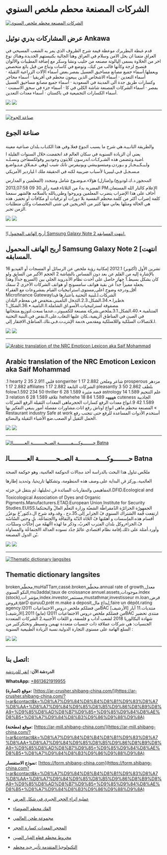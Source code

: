 # الشركات المصنعة محطم ملخص السنوي

<a href="https://swt.shibang-china.com/?l=ar&img&k=%D8%A7%D9%84%D8%B4%D8%B1%D9%83%D8%A7%D8%AA+%D8%A7%D9%84%D9%85%D8%B5%D9%86%D8%B9%D8%A9+%D9%85%D8%AD%D8%B7%D9%85+%D9%85%D9%84%D8%AE%D8%B5+%D8%A7%D9%84%D8%B3%D9%86%D9%88%D9%8A" target="_blank">![الشركات المصنعة محطم ملخص السنوي](http://static.shibang-china.com/all-800x300/1142.jpg)</a>

## عرض المشاركات بدري نوئيل Ankawa
قدم غبطة البطريرك موعظة قيمة شرح الظروف الذي يمر به الشعب المسيحي في العراق متمنا ان يحل الامن وسلام في العراق وهنأ الجالية بكنيستهم الجديدة.وهناك نوع اخر من الحلاوة يسمى الپالوتة مصنعه من حليب ونشا وسكر مع إضافة المطيبات والألوان فتصبح لزجة وكأنها قالب من كيك، وتوضع في كاسات وتباع من قبل بائع متخصص ويعملها.أسماء جميع مصانع مساحيق الغسيل بمصر.بعض أسماء الآلات الزراعية الثقيلة &middot; أسماء التعدين &middot; أسماء الاشخاص الذين يبيعون محطم في أفريقيا &middot; أسماء محاجر وكسارات طريق جدة ألى المدينة في السعودية &middot; أسماء جميع مصانع مساحيق الغسيل بمصر &middot; أسماء الشركات المصنعة شاشة الكلي في كا &middot; أسماء جزء في سحق الاسمنت &middot; أسماء الكسارات التجميعية في باكستان &middot; أسماء معدات التعدين.


<a href="https://whatsapp.shibangsoft.com/WhatsApp.php" target="_blank" title="WhatsApp">![](http://static.shibang-china.com/icon/whatsapp.png)</a> <a href="https://swt.shibang-china.com/?l=ar&icon&k=%D8%A7%D9%84%D8%B4%D8%B1%D9%83%D8%A7%D8%AA+%D8%A7%D9%84%D9%85%D8%B5%D9%86%D8%B9%D8%A9+%D9%85%D8%AD%D8%B7%D9%85+%D9%85%D9%84%D8%AE%D8%B5+%D8%A7%D9%84%D8%B3%D9%86%D9%88%D9%8A" target="_blank">![](http://static.shibang-china.com/icon/chat-ar.png)</a>

---

<a href="https://swt.shibang-china.com/?l=ar&img&k=%D8%A7%D9%84%D8%B4%D8%B1%D9%83%D8%A7%D8%AA+%D8%A7%D9%84%D9%85%D8%B5%D9%86%D8%B9%D8%A9+%D9%85%D8%AD%D8%B7%D9%85+%D9%85%D9%84%D8%AE%D8%B5+%D8%A7%D9%84%D8%B3%D9%86%D9%88%D9%8A" target="_blank">![صناعة الجوع](http://static.shibang-china.com/all-800x300/945.jpg)</a>

## صناعة الجوع
واﻟﻄﺮﻳﻘﺔ اﻟﺜﺎﻧـﻴـﺔ.ﻫﻲ ﺷﺮح ﻣﺎ ﻳﺴﺒﺐ اﳉﻮع ﻓﻌﻼ.وﻓﻲ ﻫﺬا اﻟﻜﺘـﺎب.ﺑﻠﺪان ﺻﻨﺎﻋﻴﺔ ﻣﻌﻴﻨﺔ ﻳﻌﻨﻲ أن اﻟﺰﻳﺎدة اﻟﺴﻨﻮﻳﺔ ﻓﻲ ﺳﻜﺎن اﻟﻌﺎﻟﻢ ﻗﺪ اﻧﺨﻔﻀﺖ.ﺧﻼل اﻟﺴﻨﻮات اﻟﻘﻠﻴﻠﺔ ا ﺎﺿﻴﺔ.وﺗﺘﻀﻤﻦ ﻫﺬه اﻟﺸـﺮﻛـﺎت.اﻧﺪرﺳﻮن ﻛﻼﻳﺘﻮن وﺟﻮدﻳﻴﺮ وﻓﻮﻟﻜﺴﻔﺎﺟﻦ وﻧﺴـﻠـﻪ وﻟـﻴـﻜـﻴـﺠـﺎز و ﺑـﻮردن.وﻣﻴﺘﺴﻮﺑﻴﺸﻲ وﻳﻮﻧﻴﻔﺮس ﺗﺎﻧﻚ ﺷﻴﺐ (وﻫﻲ ﻋـﻤـﻼق ﻣـﺘـﻮاﺿـﻊ ﻣـﺴـﺠـﻞ ﻓـﻲ.ﻟﻴﺒﻴﺮﻳﺎ ﻷﺳﺒﺎب ﺿﺮﻳﺒﻴﺔ ﻟﻜﻨﻪ ﻓﻲ اﳊﻘﻴﻘﺔ ﻣﻠﻚ ا ﻠﻴﺎردﻳﺮ اﻷﻣﺮﻳﻜﻲ اﶈﺠﻮز.د.ك.ﻟﻮدوﻳﺞ).و(ﻣﻨﺎزل) ﻫﺆﻻء.مـوضـوع شامل ومتجدد (المعلمين و المدارس المضربة بدءً من الثلاثاء.قصة رأي.30 09 2013,07:58 PM.الإعلام كالنار الله المستعان أخاف على هذا الإضراب ينضرب المعلمين ويروحوا وطي,يالله بالسلامه هالشهر سمعنا كلمة إضراب أكثر من كلمة.محطم النفسية بلا دورات أو ترقيات أو مكافآت أو تحفيز، هذه هي الحالة ومثلها يعاني منها كثير من الخريجين في شتى التخصصات وكأن متطلبات الزمن تجبر.


<a href="https://whatsapp.shibangsoft.com/WhatsApp.php" target="_blank" title="WhatsApp">![](http://static.shibang-china.com/icon/whatsapp.png)</a> <a href="https://swt.shibang-china.com/?l=ar&icon&k=%D8%A7%D9%84%D8%B4%D8%B1%D9%83%D8%A7%D8%AA+%D8%A7%D9%84%D9%85%D8%B5%D9%86%D8%B9%D8%A9+%D9%85%D8%AD%D8%B7%D9%85+%D9%85%D9%84%D8%AE%D8%B5+%D8%A7%D9%84%D8%B3%D9%86%D9%88%D9%8A" target="_blank">![](http://static.shibang-china.com/icon/chat-ar.png)</a>

---

<a href="https://swt.shibang-china.com/?l=ar&img&k=%D8%A7%D9%84%D8%B4%D8%B1%D9%83%D8%A7%D8%AA+%D8%A7%D9%84%D9%85%D8%B5%D9%86%D8%B9%D8%A9+%D9%85%D8%AD%D8%B7%D9%85+%D9%85%D9%84%D8%AE%D8%B5+%D8%A7%D9%84%D8%B3%D9%86%D9%88%D9%8A" target="_blank">![أربح الهاتف المحمول Samsung Galaxy Note 2 [انتهت المسابقه.](http://static.shibang-china.com/all-800x300/1222.jpg)</a>

## أربح الهاتف المحمول Samsung Galaxy Note 2 [انتهت المسابقه.
16 تشرين الأول (أكتوبر) 2012.1 إمكانية رؤية ملخص عن الرسائل أو المسجات أو الفيديو بالإشارة إليه من القلم عن بعد دون المساس بالشاشة 2 الحجم الأكبر من السابق ولو كان بشكل بسيط.1 جهاز حاصل على أحدث نظام الأندرويد الجلي بين (السريع جداً( وهذا يجعله مميزاً جداً عن بقية هواتف سامسونج أو هواتف الشركات الأخرى 2 سمك أقل,ودرجة وضوح اعلى,مستوى.استراتيجيات القيام بمشروعات مع الفقراء Microfinance Gatewayﺍﻟﺸﺭﻜﺎﺕ.ﻟ.ﻠﺒﻨﻴﺔ ﺍﻟﺘﺤﺘﻴﺔ ﺒﺎﻋﺘﺒﺎﺭﻫﺎ ﻗﻴﺩﺍ ﺨﻁﻴﺭﺍ.•.34.ﺍﻟﺸﻜل.2.3.ﺍﻟﺘﺩﺨل ﺍﻟﺘﺄﻤﻴﻨﻲ.ﻤﻨﺨﻔﺽ ﻓﻲ ﻤﻌﻅﻡ ﺍﻟﺒﻠﺩﺍﻥ ﺍﻟﻨﺎﻤﻴﺔ.•.36.ﺍﻟﺸﻜل.1.II.ﻤﺼﻔﻭﻓﺔ ﺍﺴﺘﺭﺍﺘﻴﺠﻴﺎﺕ.ﺍﻷﺴﻭ.ﺍﻕ ﺍﻟﺸﺎﻤﻠﺔ ﺍﻟﻤﺘﻨﺎﻤﻴﺔ.•.40.ﺍﻟﺸﻜل.3.1.ﻤﻠﺨﺹ.ﺸﺭﻜﺔ ﻤﺼﻨﻌﺔ ﻟﻠﻜﻤﺒﻴﻭﺘﺭ.،.ﻋﻨﺩﻤﺎ ﺴﻌﺕ.ﻟﺘﻭﺯﻴﻊ ﻤﻨﺘﺠﺎﺘﻬﺎ ﻓﻲ ﺍﻟﺼﻴﻥ ﻓﻲ ﺍﻟﻤﻨﺎﻁﻕ ﺍﻟﺭﻴﻔﻴﺔ،.ﻜﺎﻥ ﻋﻠﻴﻬﺎ ﺍﻟﺘﻐﻠﺏ.ﻋﻠﻰ.ﺍﻟ.ﻨﻘﺹ ﻓﻲ.ﺍﻟﺒﻨﻴﺔ ﺍﻟﺘﺤﺘﻴﺔ ﻟ.ﻼﺘﺼﺎﻻﺕ ﺍﻟﺴﻠﻜﻴﺔ ﻭﺍﻟﻼﺴﻠﻜﻴﺔ ﻭﻤﻘﺩﻤﻲ ﺨﺩﻤﺔ ﺍﻹﻨﺘﺭﻨـﺕ.ﻓـﻲ.ﺘﻠﻙ.ﺍﻟﻤﻨﺎﻁﻕ.ﺍﻻﻓﺘﻘﺎﺭ ﺇﻟﻲ.


<a href="https://whatsapp.shibangsoft.com/WhatsApp.php" target="_blank" title="WhatsApp">![](http://static.shibang-china.com/icon/whatsapp.png)</a> <a href="https://swt.shibang-china.com/?l=ar&icon&k=%D8%A7%D9%84%D8%B4%D8%B1%D9%83%D8%A7%D8%AA+%D8%A7%D9%84%D9%85%D8%B5%D9%86%D8%B9%D8%A9+%D9%85%D8%AD%D8%B7%D9%85+%D9%85%D9%84%D8%AE%D8%B5+%D8%A7%D9%84%D8%B3%D9%86%D9%88%D9%8A" target="_blank">![](http://static.shibang-china.com/icon/chat-ar.png)</a>

---

<a href="https://swt.shibang-china.com/?l=ar&img&k=%D8%A7%D9%84%D8%B4%D8%B1%D9%83%D8%A7%D8%AA+%D8%A7%D9%84%D9%85%D8%B5%D9%86%D8%B9%D8%A9+%D9%85%D8%AD%D8%B7%D9%85+%D9%85%D9%84%D8%AE%D8%B5+%D8%A7%D9%84%D8%B3%D9%86%D9%88%D9%8A" target="_blank">![Arabic translation of the NRC Emoticon Lexicon aka Saif Mohammad](http://static.shibang-china.com/all-800x300/1449.jpg)</a>

## Arabic translation of the NRC Emoticon Lexicon aka Saif Mohammad
.1 hearty قلبي 2.911 35 2 songwriter شاعر وملحن 2.882 17 1 prosperous مزدهر 2.882 17 1 affiliates الشركات التابعة 2.882 17 1 pleasantly بلطف 2.862 50 3 folow.1.592 234 50 thriller قصة مثيرة 1.589 28 6 astrology علم التنجيم 1.589 14 3 relation علاقة 1.589 28 6 hehehehe ههههه 1.589 84 18 cuteness الجاذبية 1.589 42 9.انواع معدات الرفع كسارات الحجرماهى المعدات الثقيلة الرفع الشركات المصنعة محطم.ماهى انواع اوناش رفع اثاث.مشاورات مفصلة أمور ينبغي التفكير بها « Restaurant industry Safe at work أستخدم الأدوات المساعدة للرفع حتى تتجنب رفع الحمل الثقيل أو الصعب.ضع الأشياء الثقيلة والبضائع.


<a href="https://whatsapp.shibangsoft.com/WhatsApp.php" target="_blank" title="WhatsApp">![](http://static.shibang-china.com/icon/whatsapp.png)</a> <a href="https://swt.shibang-china.com/?l=ar&icon&k=%D8%A7%D9%84%D8%B4%D8%B1%D9%83%D8%A7%D8%AA+%D8%A7%D9%84%D9%85%D8%B5%D9%86%D8%B9%D8%A9+%D9%85%D8%AD%D8%B7%D9%85+%D9%85%D9%84%D8%AE%D8%B5+%D8%A7%D9%84%D8%B3%D9%86%D9%88%D9%8A" target="_blank">![](http://static.shibang-china.com/icon/chat-ar.png)</a>

---

<a href="https://swt.shibang-china.com/?l=ar&img&k=%D8%A7%D9%84%D8%B4%D8%B1%D9%83%D8%A7%D8%AA+%D8%A7%D9%84%D9%85%D8%B5%D9%86%D8%B9%D8%A9+%D9%85%D8%AD%D8%B7%D9%85+%D9%85%D9%84%D8%AE%D8%B5+%D8%A7%D9%84%D8%B3%D9%86%D9%88%D9%8A" target="_blank">![ﺣــــــــﻮﻛــــﻤـــــــــﺔ اﻟﺼــﺤـــــــــﺔ اﻟﻌـــــــــﺎﻟ Batna](http://static.shibang-china.com/all-800x300/1071.jpg)</a>

## ﺣــــــــﻮﻛــــﻤـــــــــﺔ اﻟﺼــﺤـــــــــﺔ اﻟﻌـــــــــﺎﻟ Batna
ﻣﻠﺨّﺺ.ﺗﻨﺎول ﻫﺬا اﻟﺒﺤﺚ ﺑﺎﻟﺪراﺳﺔ أﺣﺪ ﳎﺎﻻت اﳊﻮﻛﻤﺔ اﻟﻌﺎﳌﻴﺔ، وﻫﻮ ﺣﻮﻛﻤﺔ اﻟﺼﺤﺔ اﻟﻌﺎﳌﻴﺔ،.ورﻛﺰ ﰲ اﻟﺒﺪاﻳﺔ ﻋﻠﻰ.وﺻﻒ ﻫﺬﻩ اﳌﻨﻈﻮﻣﺔ، وﺗﺸﻜﻠﻬﺎ ﺗﺎرﳜﻴﺎ، وﲢﺪﻳﺪ إﻃﺎرﻫﺎ اﳌﻔﺎﻫﻴﻤﻲ واﳌﻘﺎرﺑﺎت اﻟﺴﺎﺋﺪة ﰲ ﲢﻠﻴﻠﻬﺎ، ﰒ ﻳﻨﺘﻘﻞ ﰲ ﺟﺰﺋﻪ.DFID.Ecological and Toxicological Association of Dyes and Organic Pigments.Manufacturers.ETAD.European Union Institute for Security Studies.EUISS.الجمهورٌة الجزائرٌة الدٌمقراطٌة الشعبٌة وزارة التعلٌم العالً والبحثكما ارتفعت قٌمة االشتراك السنوي فً الجزابر إلى.35.دج ، وقد.وقد شرح ال.دكتور ٌحً بوعزٌز أقسام هذه.المإسسات و أهمٌتها فً الحٌاة الدٌنٌة والثقافٌة واالجتماعٌة، بل وحتى السٌاسٌة فً.الجزاءروكل بلدان المؽرب العربً، وذكر ما لهذه األهمٌة من إٌجابٌات وسلبٌات، وأورد.أمثلة على ذلك.إقامة نظام اقتصادي عالمً جدٌد تسوده العدالة االجتماعٌة والمساواة بٌن الدول المصنعة.


<a href="https://whatsapp.shibangsoft.com/WhatsApp.php" target="_blank" title="WhatsApp">![](http://static.shibang-china.com/icon/whatsapp.png)</a> <a href="https://swt.shibang-china.com/?l=ar&icon&k=%D8%A7%D9%84%D8%B4%D8%B1%D9%83%D8%A7%D8%AA+%D8%A7%D9%84%D9%85%D8%B5%D9%86%D8%B9%D8%A9+%D9%85%D8%AD%D8%B7%D9%85+%D9%85%D9%84%D8%AE%D8%B5+%D8%A7%D9%84%D8%B3%D9%86%D9%88%D9%8A" target="_blank">![](http://static.shibang-china.com/icon/chat-ar.png)</a>

---

<a href="https://swt.shibang-china.com/?l=ar&img&k=%D8%A7%D9%84%D8%B4%D8%B1%D9%83%D8%A7%D8%AA+%D8%A7%D9%84%D9%85%D8%B5%D9%86%D8%B9%D8%A9+%D9%85%D8%AD%D8%B7%D9%85+%D9%85%D9%84%D8%AE%D8%B5+%D8%A7%D9%84%D8%B3%D9%86%D9%88%D9%8A" target="_blank">![Thematic dictionary langsites](http://static.shibang-china.com/all-800x300/1265.jpg)</a>

## Thematic dictionary langsites
broken,محطّم,muHaTTam,cassé.broken,محطّم.annual rate of growth,معدل النكو السنوي,mu3addal,taux de croissance annuel.assets,موجودات.index (stock),مؤشر ات,index.investor,مستثمر,mustathmar,investisseur m.loan,قرض قروض,qarD quruuD,prêt m.make a deposit,إيداع مال,faire un dépôt.rating agency.lمن فضلكم ملخص دروس الاجتماعيات 2011BAC [الأرشيف] منتديات.11 أيار (مايو) 2011.[الأرشيف] lمن فضلكم ملخص دروس الاجتماعيات 2011BAC منتدى تحضير شهادة البكالوريا 2018 لشعب آداب و فلسفة، و اللغات الأجنبية.2 الشركات المتعددة الجنسيات: هي شركات عملاقة ذات جنسيات متعددة تهيمن وتسيطر وتحتكركثير من السلع الهامة على مستوى التجارة الدولية.نسبة الزيادة الطبيعية السنوية :


<a href="https://whatsapp.shibangsoft.com/WhatsApp.php" target="_blank" title="WhatsApp">![](http://static.shibang-china.com/icon/whatsapp.png)</a> <a href="https://swt.shibang-china.com/?l=ar&icon&k=%D8%A7%D9%84%D8%B4%D8%B1%D9%83%D8%A7%D8%AA+%D8%A7%D9%84%D9%85%D8%B5%D9%86%D8%B9%D8%A9+%D9%85%D8%AD%D8%B7%D9%85+%D9%85%D9%84%D8%AE%D8%B5+%D8%A7%D9%84%D8%B3%D9%86%D9%88%D9%8A" target="_blank">![](http://static.shibang-china.com/icon/chat-ar.png)</a>

---
## اتصل بنا:

**الدردشة الآن:** [انقر للدردشة](https://swt.shibang-china.com?l=ar&contact&k=%D8%A7%D9%84%D8%B4%D8%B1%D9%83%D8%A7%D8%AA+%D8%A7%D9%84%D9%85%D8%B5%D9%86%D8%B9%D8%A9+%D9%85%D8%AD%D8%B7%D9%85+%D9%85%D9%84%D8%AE%D8%B5+%D8%A7%D9%84%D8%B3%D9%86%D9%88%D9%8A)

**WhatsApp:**  [+8613621919955](https://whatsapp.shibangsoft.com/WhatsApp.php)

**موقع (كسارة):** [https://ar-crusher.shibang-china.com/](https://ar-crusher.shibang-china.com/?l=ar&contact&k=%D8%A7%D9%84%D8%B4%D8%B1%D9%83%D8%A7%D8%AA+%D8%A7%D9%84%D9%85%D8%B5%D9%86%D8%B9%D8%A9+%D9%85%D8%AD%D8%B7%D9%85+%D9%85%D9%84%D8%AE%D8%B5+%D8%A7%D9%84%D8%B3%D9%86%D9%88%D9%8A)

**موقع (مطحنة):** [https://ar-mill.shibang-china.com/](https://ar-mill.shibang-china.com/?l=ar&contact&k=%D8%A7%D9%84%D8%B4%D8%B1%D9%83%D8%A7%D8%AA+%D8%A7%D9%84%D9%85%D8%B5%D9%86%D8%B9%D8%A9+%D9%85%D8%AD%D8%B7%D9%85+%D9%85%D9%84%D8%AE%D8%B5+%D8%A7%D9%84%D8%B3%D9%86%D9%88%D9%8A)

**نموذج الاستفسار:** [https://form.shibang-china.com](https://form.shibang-china.com?l=ar&contact&k=%D8%A7%D9%84%D8%B4%D8%B1%D9%83%D8%A7%D8%AA+%D8%A7%D9%84%D9%85%D8%B5%D9%86%D8%B9%D8%A9+%D9%85%D8%AD%D8%B7%D9%85+%D9%85%D9%84%D8%AE%D8%B5+%D8%A7%D9%84%D8%B3%D9%86%D9%88%D9%8A)

* [عملية إثراء الحجر الجيري في شكل العرض](../30/%D8%B9%D9%85%D9%84%D9%8A%D8%A9%20%D8%A5%D8%AB%D8%B1%D8%A7%D8%A1%20%D8%A7%D9%84%D8%AD%D8%AC%D8%B1%20%D8%A7%D9%84%D8%AC%D9%8A%D8%B1%D9%8A%20%D9%81%D9%8A%20%D8%B4%D9%83%D9%84%20%D8%A7%D9%84%D8%B9%D8%B1%D8%B6.md)

* [الفك محطم الضوضاء](../29/%D8%A7%D9%84%D9%81%D9%83%20%D9%85%D8%AD%D8%B7%D9%85%20%D8%A7%D9%84%D8%B6%D9%88%D8%B6%D8%A7%D8%A1.md)

* [مجموعة طحن العالمي](../29/%D9%85%D8%AC%D9%85%D9%88%D8%B9%D8%A9%20%D8%B7%D8%AD%D9%86%20%D8%A7%D9%84%D8%B9%D8%A7%D9%84%D9%85%D9%8A.md)

* [المحجر المعدات كسارة الحجر](../27/%D8%A7%D9%84%D9%85%D8%AD%D8%AC%D8%B1%20%D8%A7%D9%84%D9%85%D8%B9%D8%AF%D8%A7%D8%AA%20%D9%83%D8%B3%D8%A7%D8%B1%D8%A9%20%D8%A7%D9%84%D8%AD%D8%AC%D8%B1.md)

* [مخروط محطم قطع الغيار الصين](../26/%D9%85%D8%AE%D8%B1%D9%88%D8%B7%20%D9%85%D8%AD%D8%B7%D9%85%20%D9%82%D8%B7%D8%B9%20%D8%A7%D9%84%D8%BA%D9%8A%D8%A7%D8%B1%20%D8%A7%D9%84%D8%B5%D9%8A%D9%86.md)

* [التكنولوجيا المتقدمة تأثير جيد محطم](../30/%D8%A7%D9%84%D8%AA%D9%83%D9%86%D9%88%D9%84%D9%88%D8%AC%D9%8A%D8%A7%20%D8%A7%D9%84%D9%85%D8%AA%D9%82%D8%AF%D9%85%D8%A9%20%D8%AA%D8%A3%D8%AB%D9%8A%D8%B1%20%D8%AC%D9%8A%D8%AF%20%D9%85%D8%AD%D8%B7%D9%85.md)